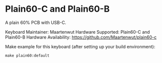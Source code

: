 Plain60-C and Plain60-B
======

A plain 60% PCB with USB-C.

Keyboard Maintainer: Maartenwut
Hardware Supported: Plain60-C and Plain60-B
Hardware Availability: https://github.com/Maartenwut/plain60-c

Make example for this keyboard (after setting up your build environment):

    make plain60:default